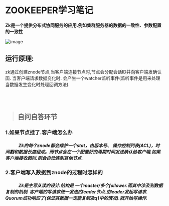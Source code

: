 # ZOOKEEPER学习笔记

**Zk是一个提供分布式协同服务的应用.例如集群服务器的数据的一致性、参数配置的一致性**


![image](https://colobu.com/images/logos/zookeeper.png)


## 运行原理:
zk通过创建znode节点,当客户端连接节点时,节点会分配会话ID并向客户端发确认函. 当客户端请求数据变化时. 会产生一个watcher监听事件(监听事件是用来处理当数据发生变化时处理回调方法).

<br/><br/>
> ## 自问自答环节

### 1.如果节点挂了.客户端怎么办
##### &emsp;&emsp;&emsp;Zk的每个znode都会维护一个stat，由版本号、 操作控制列表(ACL)，时间戳和数据长度组成。而节点会在一个配置好的周期时间发送确认给客户端.如果客户端接收超时.则会自动连到其他节点. 

### 2.客户端写入数据到znode的过程时怎样的
##### &emsp;&emsp;&emsp;Zk是主写从读的设计.结构是 一个master/多个follower.而其中涉及到数据复制的机制. 客户端的写请求统一发送的leader节点.由leader发起写请求. Quorum成功响应了(保证其数据一定能复制及q1中的情况).就开始写操作.
